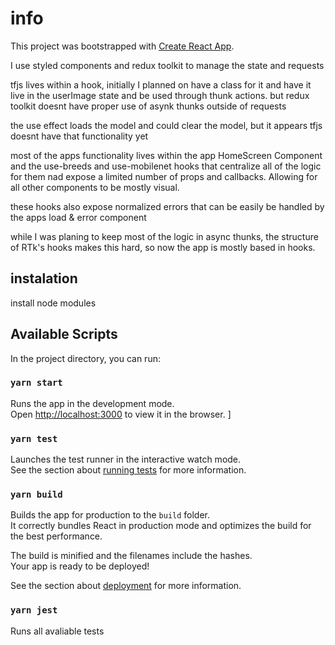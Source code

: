 # info

This project was bootstrapped with [Create React App](https://github.com/facebook/create-react-app).

I use styled components and redux toolkit to manage the state and requests

tfjs lives within a hook, initially I planned on have a class for it and have it live in the userImage state and be used through thunk actions. but redux toolkit doesnt have proper use of asynk thunks outside of requests

the use effect loads the model and could clear the model, but it appears tfjs doesnt have that functionality yet

most of the apps functionality lives within the app HomeScreen Component and the use-breeds and use-mobilenet hooks that centralize all of the logic for them nad expose a limited number of props and callbacks. Allowing for all other components to be mostly visual. 

these hooks also expose normalized errors that can be easily be handled by the apps load & error component

while I was planing to keep most of the logic in async thunks, the structure of RTk's hooks makes this hard, so now the app is mostly based in hooks.

## instalation

install node modules

## Available Scripts

In the project directory, you can run:

### `yarn start`

Runs the app in the development mode.\
Open [http://localhost:3000](http://localhost:3000) to view it in the browser.
]

### `yarn test`

Launches the test runner in the interactive watch mode.\
See the section about [running tests](https://facebook.github.io/create-react-app/docs/running-tests) for more information.

### `yarn build`

Builds the app for production to the `build` folder.\
It correctly bundles React in production mode and optimizes the build for the best performance.

The build is minified and the filenames include the hashes.\
Your app is ready to be deployed!

See the section about [deployment](https://facebook.github.io/create-react-app/docs/deployment) for more information.

### `yarn jest`

Runs all avaliable tests
